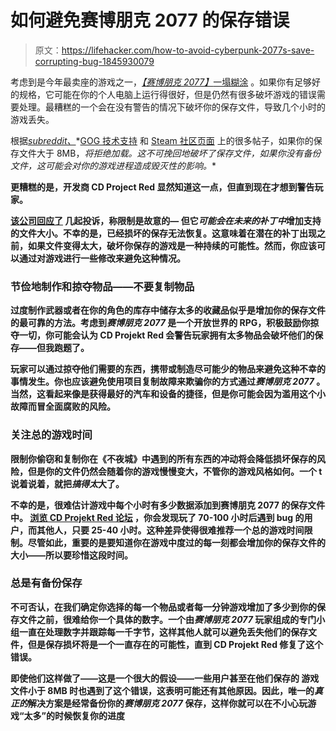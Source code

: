 # 如何避免赛博朋克 2077 的保存错误

> 原文：<https://lifehacker.com/how-to-avoid-cyberpunk-2077s-save-corrupting-bug-1845930079>

考虑到是今年最卖座的游戏之一，[*【赛博朋克 2077】*](https://lifehacker.com/how-to-get-a-refund-for-cyberpunk-2077-1845881035)[一塌糊涂](https://lifehacker.com/how-to-get-a-refund-for-cyberpunk-2077-1845881035) 。如果你有足够好的规格，它可能在你的个人电脑上运行得很好，但是仍然有很多破坏游戏的错误需要处理。最糟糕的一个会在没有警告的情况下破坏你的保存文件，导致几个小时的游戏丢失。



根据[*subreddit、*](https://www.reddit.com/r/pcgaming/comments/kft0sy/psa_your_cyberpunk_saves_will_become_corrupted/)*[GOG 技术支持](https://support.gog.com/hc/en-us/articles/360016743298-Cyberpunk-2077-Saved-data-is-damaged-and-cannot-be-loaded-?product=gog) 和 [Steam 社区页面](https://steamcommunity.com/app/1091500/discussions/0/4477106086849996240/) 上的很多帖子，如果你的保存文件大于 8MB，*将拒绝加载。这不可挽回地破坏了保存文件，如果你没有备份文件，这可能会对你的游戏进程造成毁灭性的影响。**

**更糟糕的是，开发商 CD Project Red 显然知道这一点，但直到现在才想到警告玩家。**

**[该公司回应了](https://support.gog.com/hc/en-us/articles/360016743298-Cyberpunk-2077-Saved-data-is-damaged-and-cannot-be-loaded-?product=gog) 几起投诉，称限制是故意的— 但它*可能会在未来的补丁中*增加支持的文件大小。不幸的是，已经损坏的保存无法恢复。这意味着在潜在的补丁出现之前，如果文件变得太大，破坏你保存的游戏是一种持续的可能性。然而，你应该可以通过对游戏进行一些修改来避免这种情况。** 

### **节俭地制作和掠夺物品——不要复制物品**

**过度制作武器或者在你的角色的库存中储存太多的收藏品似乎是增加你的保存文件的最可靠的方法。考虑到*赛博朋克 2077* 是一个开放世界的 RPG，积极鼓励你掠夺一切，你可能会认为 CD Projekt Red 会警告玩家拥有太多物品会破坏他们的保存——但我跑题了。**

**玩家可以通过掠夺他们需要的东西，携带或制造尽可能少的物品来避免这种不幸的事情发生。你也应该避免使用项目复制故障来欺骗你的方式通过*赛博朋克 2077* 。当然，这看起来像是获得最好的汽车和设备的捷径，但是你可能会因为滥用这个小故障而冒全面腐败的风险。**

### **关注总的游戏时间**

**限制你偷窃和复制你在《不夜城》中遇到的所有东西的冲动将会降低损坏保存的风险，但是你的文件仍然会随着你的游戏慢慢变大，不管你的游戏风格如何。一个 t 说着说着，就把*搞得太*大了。**

**不幸的是，很难估计游戏中每个小时有多少数据添加到赛博朋克 2077 的保存文件中。 [浏览 CD Projekt Red 论坛](https://forums.cdprojektred.com/index.php?threads/save-files-are-corrupted.11052596/) ，你会发现玩了 70-100 小时后遇到 bug 的用户，而其他人，只要 25-40 小时。这种差异使得很难推荐一个总的游戏时间限制。尽管如此，重要的是要知道你在游戏中度过的每一刻都会增加你的保存文件的大小——所以要珍惜这段时间。**

### **总是有备份保存**

**不可否认，在我们确定你选择的每一个物品或者每一分钟游戏增加了多少到你的保存文件之前，很难给你一个具体的数字。一个由*赛博朋克 2077* 玩家组成的专门小组一直在处理数字并跟踪每一千字节，这样其他人就可以避免丢失他们的保存文件，但是保存损坏将是一个一直存在的可能性，直到 CD Projekt Red 修复了这个错误。**

**即使他们这样做了——这是一个很大的假设——一些用户甚至在他们保存的 游戏文件小于 8MB 时也遇到了这个错误，这表明可能还有其他原因。因此，唯一的*真正的*解决方案是经常备份你的*赛博朋克 2077* 保存，这样你就可以在不小心玩游戏“太多”的时候恢复你的进度**